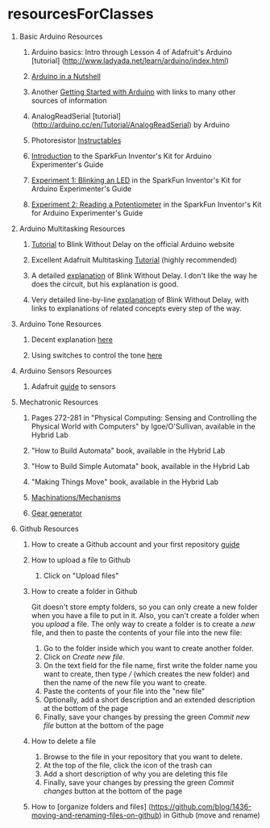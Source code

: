 # resourcesForClasses

1. Basic Arduino Resources

	1. Arduino basics: Intro through Lesson 4 of Adafruit's Arduino [tutorial]
	(http://www.ladyada.net/learn/arduino/index.html)

	1. [Arduino in a Nutshell](http://hci.rwth-aachen.de/arduino)

	1. Another [Getting Started with
	Arduino](http://reboot.yoha.co.uk/index.php?title=Getting_Started_with_Arduino)
		with links to many other sources of information

	2. AnalogReadSerial [tutorial]
	(http://arduino.cc/en/Tutorial/AnalogReadSerial)
	by Arduino

	3. Photoresistor
	[Instructables](http://www.instructables.com/id/How-to-Use-a-Light-Dependent-Resistor-LDR/)

	4. [Introduction](https://learn.sparkfun.com/tutorials/sik-experiment-guide-for-arduino---v32/introduction-sik-arduino-uno)
	to the SparkFun Inventor's Kit for Arduino Experimenter's Guide

	5. [Experiment 1: Blinking an LED](
	https://learn.sparkfun.com/tutorials/sik-experiment-guide-for-arduino---v32/experiment-1-blinking-an-led)
	in the SparkFun Inventor's Kit for Arduino Experimenter's Guide

	6. [Experiment 2: Reading a
	Potentiometer](https://learn.sparkfun.com/tutorials/sik-experiment-guide-for-arduino---v32/experiment-2-reading-a-potentiometer)
	in the SparkFun Inventor's Kit for Arduino Experimenter's Guide

1. Arduino Multitasking Resources

	1. [Tutorial](https://www.arduino.cc/en/Tutorial/BlinkWithoutDelay)
	to Blink Without Delay on the official Arduino website

	1. Excellent Adafruit Multitasking
	[Tutorial](https://learn.adafruit.com/multi-tasking-the-arduino-part-1?view=all)
	(highly recommended)

	2. A detailed
	[explanation](https://programmingelectronics.com/tutorial-16-blink-an-led-without-using-the-delay-function-old-version/) of Blink Without Delay. I don't like the way he
	does the circuit, but his explanation is good.

	3. Very detailed line-by-line
	[explanation](https://www.baldengineer.com/blink-without-delay-explained.html)
	of Blink Without Delay, with links
	to explanations of related concepts every step of the way.

1. Arduino Tone Resources

	1. Decent explanation
	[here](https://programmingelectronics.com/an-easy-way-to-make-noise-with-arduino-using-tone/)

	2. Using switches to control the tone
	[here](http://arduino-tutorials.eu/creating-sounds-with-arduino-buzzer)

1. Arduino Sensors Resources

	1. Adafruit [guide](http://www.ladyada.net/learn/sensors/) to sensors


2. Mechatronic Resources

	1. Pages 272-281 in "Physical Computing: Sensing and Controlling the
	Physical World with Computers" by Igoe/O'Sullivan, available in the
	Hybrid Lab

	1. "How to Build Automata" book, available in the Hybrid Lab

	1. "How to Build Simple Automata" book, available in the Hybrid Lab

	1. "Making Things Move" book, available in the Hybrid Lab 

	1. [Machinations/Mechanisms](doc/machinations-mechanisms.pdf)
	
	1. [Gear generator](http://www.geargenerator.com)

3. Github Resources

	1. How to create a Github account and your first repository
	[guide](https://github.com/zamfi/github-guide)

	2. How to upload a file to Github
		1. Click on "Upload files"
	3. How to create a folder in Github

		Git doesn't store empty folders, so you can only create a new folder when
		you have a file to put in it. Also, you can't create a folder
		when you _upload_ a file. The only way to create a folder is 
		to create a _new_ file, and then to paste the contents of your file into 
		the new file:
		1. Go to the folder inside which you want to create another folder.
		2. Click on _Create new file_.
		3. On the text field for the file name, first write the folder name you
			 want to create, then type _/_ (which creates the new folder) and then
			 the name of the new file you want to create.
		4. Paste the contents of your file into the "new file"
		4. Optionally, add a short description and an extended description at
			the bottom of the page
		5. Finally, save your changes by pressing the green _Commit new file_
			button at the bottom of the page
	4. How to delete a file
		1. Browse to the file in your repository that you want to delete.
		2. At the top of the file, click the icon of the trash can
		4. Add a short description of why you are deleting this file
		5. Finally, save your changes by pressing the green _Commit changes_
			button at the bottom of the page
	4. How to [organize folders and files]
(https://github.com/blog/1436-moving-and-renaming-files-on-github) 
		in Github (move and rename)
